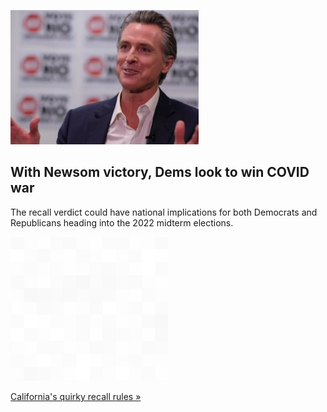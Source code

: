 
![With Newsom victory, Dems look to win COVID war](./20210914055902.png)
## With Newsom victory, Dems look to win COVID war

The recall verdict could have national implications for both Democrats and Republicans heading into the 2022 midterm elections.

![pic](../square_bg.png)

[California's quirky recall rules »](https://www.yahoo.com/news/with-newsom-poised-to-win-california-recall-another-indication-covid-politics-may-be-starting-to-favor-democrats-over-republicans-163714498.html)
